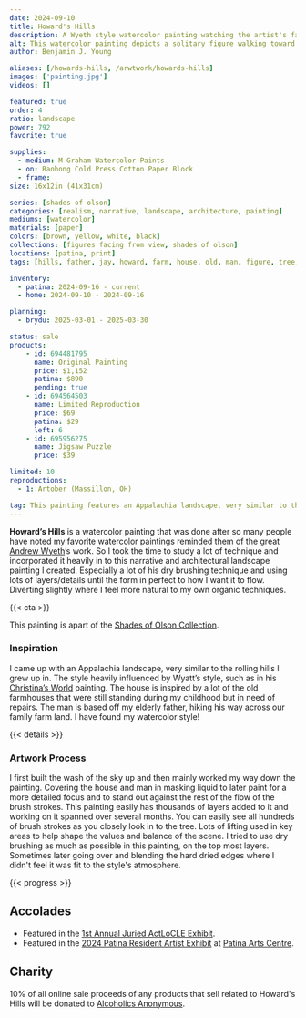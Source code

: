 ```yaml
---
date: 2024-09-10
title: Howard's Hills
description: A Wyeth style watercolor painting watching the artist's father limp along the winter grass rut to the childhood hills the artist belonged.
alt: This watercolor painting depicts a solitary figure walking toward a rustic white farmhouse, set against a backdrop of rolling hills and bare trees under a soft, muted sky.
author: Benjamin J. Young

aliases: [/howards-hills, /arwtwork/howards-hills]
images: ['painting.jpg']
videos: []

featured: true
order: 4
ratio: landscape
power: 792
favorite: true

supplies:
  - medium: M Graham Watercolor Paints
  - on: Baohong Cold Press Cotton Paper Block
  - frame: 
size: 16x12in (41x31cm)

series: [shades of olson]
categories: [realism, narrative, landscape, architecture, painting]
mediums: [watercolor]
materials: [paper]
colors: [brown, yellow, white, black]
collections: [figures facing from view, shades of olson]
locations: [patina, print]
tags: [hills, father, jay, howard, farm, house, old, man, figure, tree, muted, countryside, building, outdoors, autumn, solitary, rustic, farmhouse, appalachia, east sparta, ohio]

inventory:
  - patina: 2024-09-16 - current
  - home: 2024-09-10 - 2024-09-16

planning:
  - brydu: 2025-03-01 - 2025-03-30

status: sale
products:
    - id: 694481795
      name: Original Painting
      price: $1,152
      patina: $890
      pending: true
    - id: 694564503
      name: Limited Reproduction
      price: $69
      patina: $29
      left: 6
    - id: 695956275
      name: Jigsaw Puzzle
      price: $39

limited: 10
reproductions:
  - 1: Artober (Massillon, OH)

tag: This painting features an Appalachia landscape, very similar to the rolling hills I grew up in. The house is inspired by a lot of the old farmhouses that were still standing during my childhood but in need of repairs. The man is based off my elderly father, hiking his way across our family farm land.
---
```


**Howard’s Hills** is a watercolor painting that was done after so many people have noted my favorite watercolor paintings reminded them of the great [Andrew Wyeth](https://en.wikipedia.org/wiki/Andrew_Wyeth)’s work. So I took the time to study a lot of technique and incorporated it heavily in to this narrative and architectural landscape painting I created. Especially a lot of his dry brushing technique and using lots of layers/details until the form in perfect to how I want it to flow. Diverting slightly where I feel more natural to my own organic techniques.

<!--more-->

{{< cta >}}

This painting is apart of the [Shades of Olson Collection](/collections/shades-of-olson).

### Inspiration ###

I came up with an Appalachia landscape, very similar to the rolling hills I grew up in. The style heavily influenced by Wyatt’s style, such as in his [Christina’s World](https://www.moma.org/collection/works/78455) painting. The house is inspired by a lot of the old farmhouses that were still standing during my childhood but in need of repairs. The man is based off my elderly father, hiking his way across our family farm land. I have found my watercolor style!

{{< details >}}

### Artwork Process ###

I first built the wash of the sky up and then mainly worked my way down the painting. Covering the house and man in masking liquid to later paint for a more detailed focus and to stand out against the rest of the flow of the brush strokes. This painting easily has thousands of layers added to it and working on it spanned over several months. You can easily see all hundreds of brush strokes as you closely look in to the tree. Lots of lifting used in key areas to help shape the values and balance of the scene. I tried to use dry brushing as much as possible in this painting, on the top most layers. Sometimes later going over and blending the hard dried edges where I didn't feel it was fit to the style's atmosphere.

{{< progress >}}

## Accolades ##

* Featured in the [1st Annual Juried ActLoCLE Exhibit](https://www.actlocle.org/).
* Featured in the [2024 Patina Resident Artist Exhibit](https://www.facebook.com/events/512553025101953) at [Patina Arts Centre](https://www.patinaartscentre.com).

## Charity ##

10% of all online sale proceeds of any products that sell related to Howard's Hills will be donated to [Alcoholics Anonymous](https://www.aa.org).